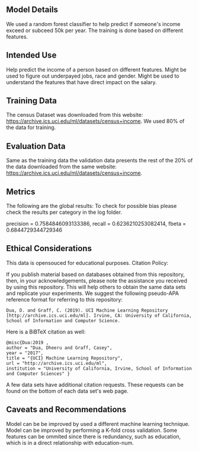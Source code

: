 ## Model Details
We used a random forest classifier to help predict if someone's income exceed or subceed 50k per year.
The training is done based on different features.
## Intended Use
Help predict the income of a person based on different features.
Might be used to figure out underpayed jobs, race and gender.
Might be used to understand the features that have direct impact on the salary.
## Training Data
The census Dataset was downloaded from this website: https://archive.ics.uci.edu/ml/datasets/census+income.
We used 80% of the data for training.
## Evaluation Data
Same as the training data the validation data presents the rest of the 20% of the data downloaded from the same website: https://archive.ics.uci.edu/ml/datasets/census+income.
## Metrics
The following are the global results:
To check for possible bias please check the results per category in the log folder.

precision = 0.7584846093133386, recall = 0.6236210253082414, fbeta = 0.6844729344729346 
## Ethical Considerations
This data is opensouced for educational purposes.
Citation Policy:

If you publish material based on databases obtained from this repository, then, in your acknowledgements, please note the assistance you received by using this repository. This will help others to obtain the same data sets and replicate your experiments. We suggest the following pseudo-APA reference format for referring to this repository:

    Dua, D. and Graff, C. (2019). UCI Machine Learning Repository [http://archive.ics.uci.edu/ml]. Irvine, CA: University of California, School of Information and Computer Science.

Here is a BiBTeX citation as well:

    @misc{Dua:2019 ,
    author = "Dua, Dheeru and Graff, Casey",
    year = "2017",
    title = "{UCI} Machine Learning Repository",
    url = "http://archive.ics.uci.edu/ml",
    institution = "University of California, Irvine, School of Information and Computer Sciences" }

A few data sets have additional citation requests. These requests can be found on the bottom of each data set's web page. 
## Caveats and Recommendations
Model can be be improved by used a different machine learning technique.
Model can be improved by performing a K-fold cross validation.
Some features can be ommited since there is redundancy, such as education, which is in a direct relationship with education-num.
